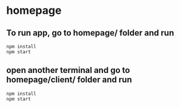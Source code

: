 # homepage

## To run app, go to homepage/ folder and run

``` 
npm install
npm start 
```

## open another terminal and go to homepage/client/ folder and run


``` 
npm install
npm start 
```
